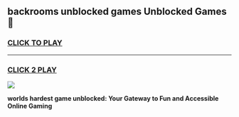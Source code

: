 
## backrooms unblocked games Unblocked Games👋
<h3>
<a href="https://premium.freeplayer.one?title=backrooms_unblocked_games&ref=16F">CLICK TO PLAY</a></h3>
<hr>

<h3>
<a href="https://premium.freeplayer.one?title=backrooms_unblocked_games&ref=16F">CLICK 2 PLAY</a>
  
</h3>

<a href="https://premium.freeplayer.one?title=backrooms_unblocked_games&ref=16F/"><img src="https://clearcache.store/games.png"></a>


**worlds hardest game unblocked: Your Gateway to Fun and Accessible Online Gaming**

